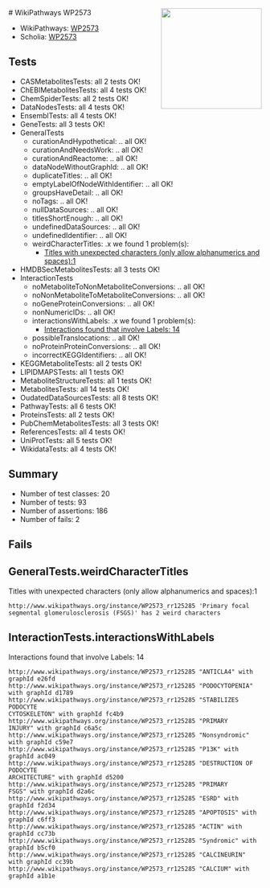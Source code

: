 <img style="float: right; width: 200px" src="https://upload.wikimedia.org/wikipedia/commons/thumb/8/83/Wplogo_with_text_500.png/640px-Wplogo_with_text_500.png" />
# WikiPathways WP2573

* WikiPathways: [WP2573](https://wikipathways.org/pathways/WP2573)
* Scholia: [WP2573](https://scholia.toolforge.org/wikipathways/WP2573)
## Tests
* CASMetabolitesTests: all 2 tests OK!
* ChEBIMetabolitesTests: all 4 tests OK!
* ChemSpiderTests: all 2 tests OK!
* DataNodesTests: all 4 tests OK!
* EnsemblTests: all 4 tests OK!
* GeneTests: all 3 tests OK!
* GeneralTests
    * curationAndHypothetical: .. all OK!
    * curationAndNeedsWork: .. all OK!
    * curationAndReactome: .. all OK!
    * dataNodeWithoutGraphId: .. all OK!
    * duplicateTitles: .. all OK!
    * emptyLabelOfNodeWithIdentifier: .. all OK!
    * groupsHaveDetail: .. all OK!
    * noTags: .. all OK!
    * nullDataSources: .. all OK!
    * titlesShortEnough: .. all OK!
    * undefinedDataSources: .. all OK!
    * undefinedIdentifier: .. all OK!
    * weirdCharacterTitles: .x we found 1 problem(s):
        * [Titles with unexpected characters (only allow alphanumerics and spaces):1](#fda87b3f)
* HMDBSecMetabolitesTests: all 3 tests OK!
* InteractionTests
    * noMetaboliteToNonMetaboliteConversions: .. all OK!
    * noNonMetaboliteToMetaboliteConversions: .. all OK!
    * noGeneProteinConversions: .. all OK!
    * nonNumericIDs: .. all OK!
    * interactionsWithLabels: .x we found 1 problem(s):
        * [Interactions found that involve Labels: 14](#fe97a8bc)
    * possibleTranslocations: .. all OK!
    * noProteinProteinConversions: .. all OK!
    * incorrectKEGGIdentifiers: .. all OK!
* KEGGMetaboliteTests: all 2 tests OK!
* LIPIDMAPSTests: all 1 tests OK!
* MetaboliteStructureTests: all 1 tests OK!
* MetabolitesTests: all 14 tests OK!
* OudatedDataSourcesTests: all 8 tests OK!
* PathwayTests: all 6 tests OK!
* ProteinsTests: all 2 tests OK!
* PubChemMetabolitesTests: all 3 tests OK!
* ReferencesTests: all 4 tests OK!
* UniProtTests: all 5 tests OK!
* WikidataTests: all 4 tests OK!


## Summary

* Number of test classes: 20
* Number of tests: 93
* Number of assertions: 186
* Number of fails: 2

## Fails

<a name="fda87b3f" />

## GeneralTests.weirdCharacterTitles

Titles with unexpected characters (only allow alphanumerics and spaces):1
```
http://www.wikipathways.org/instance/WP2573_rr125285 'Primary focal segmental glomerulosclerosis (FSGS)' has 2 weird characters
```

<a name="fe97a8bc" />

## InteractionTests.interactionsWithLabels

Interactions found that involve Labels: 14
```
http://www.wikipathways.org/instance/WP2573_rr125285 "ANTICLA4" with graphId e26fd
http://www.wikipathways.org/instance/WP2573_rr125285 "PODOCYTOPENIA" with graphId d1789
http://www.wikipathways.org/instance/WP2573_rr125285 "STABILIZES 
PODOCYTE
CYTOSKELETON" with graphId fc4b9
http://www.wikipathways.org/instance/WP2573_rr125285 "PRIMARY 
INJURY" with graphId c6a5c
http://www.wikipathways.org/instance/WP2573_rr125285 "Nonsyndromic" with graphId c59e7
http://www.wikipathways.org/instance/WP2573_rr125285 "P13K" with graphId ac049
http://www.wikipathways.org/instance/WP2573_rr125285 "DESTRUCTION OF
PODOCYTE
ARCHITECTURE" with graphId d5200
http://www.wikipathways.org/instance/WP2573_rr125285 "PRIMARY 
FSGS" with graphId d2a6c
http://www.wikipathways.org/instance/WP2573_rr125285 "ESRD" with graphId f2d34
http://www.wikipathways.org/instance/WP2573_rr125285 "APOPTOSIS" with graphId c6ff3
http://www.wikipathways.org/instance/WP2573_rr125285 "ACTIN" with graphId cc73b
http://www.wikipathways.org/instance/WP2573_rr125285 "Syndromic" with graphId b5cf0
http://www.wikipathways.org/instance/WP2573_rr125285 "CALCINEURIN" with graphId cc39b
http://www.wikipathways.org/instance/WP2573_rr125285 "CALCIUM" with graphId a1b1e
```

